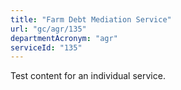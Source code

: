 ```yaml
---
title: "Farm Debt Mediation Service"
url: "gc/agr/135"
departmentAcronym: "agr"
serviceId: "135"
---
```

Test content for an individual service.

